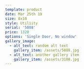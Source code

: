 ```yaml
---
template: product
date: Mar 25th 19
size: 8x10
style: Utiliity
serial: '5088'
price: 1320
options: 'Single Door, No window'
gallery_image:
  - alt_text: random alt text
    gallery_item: /assets/5088.jpg
  - alt_text: another gallery item
    gallery_item: /assets/3108.jpg
---
```


